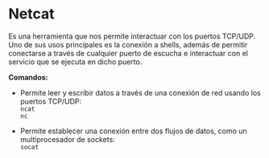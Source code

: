 # Netcat
Es una herramienta que nos permite interactuar con los puertos TCP/UDP. Uno de sus usos principales es la conexión a shells, además de permitir conectarse a través de cualquier puerto de escucha e interactuar con el servicio que se ejecuta en dicho puerto.

**Comandos:**

- Permite leer y escribir datos a través de una conexión de red usando los puertos TCP/UDP:  
  `ncat`  
  `nc`

- Permite establecer una conexión entre dos flujos de datos, como un multiprocesador de sockets:  
  `socat`

